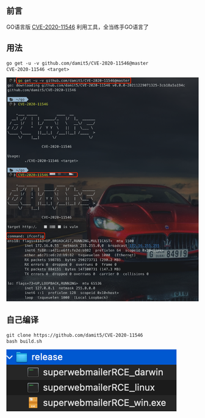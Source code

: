 ## 前言

GO语言版 [CVE-2020-11546](https://nvd.nist.gov/vuln/detail/CVE-2020-11546) 利用工具，全当练手GO语言了

## 用法

```shell
go get -u -v github.com/damit5/CVE-2020-11546@master
CVE-2020-11546 <target>
```

![image-20211229152446871](README.assets/image-20211229152446871.png)

## 自己编译

```shell
git clone https://github.com/damit5/CVE-2020-11546
bash build.sh
```

![image-20211229150608970](README.assets/image-20211229150608970.png)